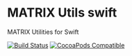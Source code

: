 # MATRIX Utils swift
MATRIX Utilities for Swift

[![Build Status](https://travis-ci.org/matrix-io/matrix-auth-swift-sdk.svg?branch=master)](https://travis-ci.org/matrix-io/matrix-auth-swift-sdk)
[![CocoaPods Compatible](https://img.shields.io/cocoapods/v/MatrixUtils.svg)](https://img.shields.io/cocoapods/v/MatrixUtils.svg)